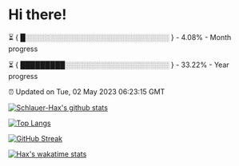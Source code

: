 # Hi there!

⏳ { █░░░░░░░░░░░░░░░░░░░░░░░░░░░░░ } - 4.08% - Month progress

⏳ { █████████░░░░░░░░░░░░░░░░░░░░░ } - 33.22% - Year progress

⏰ Updated on Tue, 02 May 2023 06:23:15 GMT


[![Schlauer-Hax's github stats](https://github-readme-stats.vercel.app/api?username=Schlauer-Hax&show_icons=true&theme=dark&count_private=true)](https://github.com/Schlauer-Hax)


[![Top Langs](https://github-readme-stats.vercel.app/api/top-langs/?username=Schlauer-Hax&layout=compact&theme=dark)](https://github.com/Schlauer-Hax?tab=repositories)

[![GitHub Streak](https://streak-stats.demolab.com?user=Schlauer-Hax&theme=dark)](https://git.io/streak-stats)

[![Hax's wakatime stats](https://github-readme-stats.vercel.app/api/wakatime?username=Hax&theme=dark)](https://wakatime.com/@Hax)

